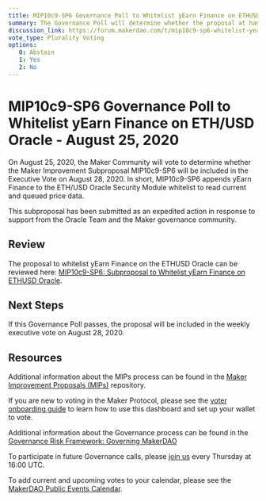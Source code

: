 ```yaml
---
title: MIP10c9-SP6 Governance Poll to Whitelist yEarn Finance on ETHUSD Oracle - August 25, 2020
summary: The Governance Poll will determine whether the proposal at hand will proceed to an Executive Vote. 
discussion_link: https://forum.makerdao.com/t/mip10c9-sp6-whitelist-yearn-finance-on-ethusd-oracle/3773
vote_type: Plurality Voting
options:
   0: Abstain
   1: Yes
   2: No
---
```

# MIP10c9-SP6 Governance Poll to Whitelist yEarn Finance on ETH/USD Oracle - August 25, 2020

On August 25, 2020, the Maker Community will vote to determine whether the Maker Improvement Subproposal MIP10c9-SP6 will be included in the Executive Vote on August 28, 2020. In short, MIP10c9-SP6 appends yEarn Finance to the ETH/USD Oracle Security Module whitelist to read current and queued price data.

This subproposal has been submitted as an expedited action in response to support from the Oracle Team and the Maker governance community.

## Review

The proposal to whitelist yEarn Finance on the ETHUSD Oracle can be reviewed here: [MIP10c9-SP6: Subproposal to Whitelist yEarn Finance on ETHUSD Oracle](https://forum.makerdao.com/t/mip10c9-sp6-whitelist-yearn-finance-on-ethusd-oracle/3773).

## Next Steps

If this Governance Poll passes, the proposal will be included in the weekly executive vote on August 28, 2020.

## Resources

Additional information about the MIPs process can be found in the [Maker Improvement Proposals (MIPs)](https://github.com/makerdao/mips) repository.

If you are new to voting in the Maker Protocol, please see the [voter onboarding guide](https://community-development.makerdao.com/onboarding/voter-onboarding) to learn how to use this dashboard and set up your wallet to vote.

Additional information about the Governance process can be found in the [Governance Risk Framework: Governing MakerDAO](https://community-development.makerdao.com/governance/governance-risk-framework)

To participate in future Governance calls, please [join us](https://community-development.makerdao.com/governance/governance-and-risk-meetings) every Thursday at 16:00 UTC.

To add current and upcoming votes to your calendar, please see the [MakerDAO Public Events Calendar](https://calendar.google.com/calendar/embed?src=makerdao.com_3efhm2ghipksegl009ktniomdk%40group.calendar.google.com&ctz=America%2FLos_Angeles).
